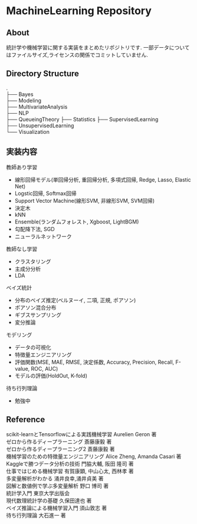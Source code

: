 # MachineLearning Repository

## About
統計学や機械学習に関する実装をまとめたリポジトリです.
一部データについてはファイルサイズ,ライセンスの関係でコミットしていません.

## Directory Structure
.  
├── Bayes  
├── Modeling  
├── MultivariateAnalysis  
├── NLP  
├── QueueingTheory
├── Statistics
├── SupervisedLearning    
├── UnsupervisedLearning  
└── Visualization  

## 実装内容
教師あり学習
- 線形回帰モデル(単回帰分析, 重回帰分析, 多項式回帰, Redge, Lasso, Elastic Net)  
- Logstic回帰, Softmax回帰  
- Support Vector Machine(線形SVM, 非線形SVM, SVM回帰)  
- 決定木  
- kNN  
- Ensemble(ランダムフォレスト, Xgboost, LightBGM)  
- 勾配降下法, SGD  
- ニューラルネットワーク  
  
教師なし学習
- クラスタリング  
- 主成分分析  
- LDA  
  
ベイズ統計
- 分布のベイズ推定(ベルヌーイ, 二項, 正規, ポアソン)
- ポアソン混合分布
- ギブスサンプリング
- 変分推論

モデリング
- データの可視化  
- 特徴量エンジニアリング  
- 評価関数(MSE, MAE, RMSE, 決定係数, Accuracy, Precision, Recall, F-value, ROC, AUC)  
- モデルの評価(HoldOut, K-fold)  

待ち行列理論
- 勉強中

## Reference

scikit-learnとTensorflowによる実践機械学習 Aurelien Geron 著  
ゼロから作るディープラーニング 斎藤康毅 著  
ゼロから作るディープラーニング2 斎藤康毅 著  
機械学習のための特徴量エンジニアリング Alice Zheng, Amanda Casari 著  
Kaggleで勝つデータ分析の技術 門脇大輔, 阪田 隆司 著  
仕事ではじめる機械学習 有賀康顕, 中山心太, 西林孝 著  
多変量解析がわかる 涌井良幸,涌井貞美 著  
図解と数値例で学ぶ多変量解析 野口 博司 著  
統計学入門 東京大学出版会  
現代数理統計学の基礎 久保田達也 著  
ベイズ推論による機械学習入門 須山敦志 著  
待ち行列理論 大石進一 著  